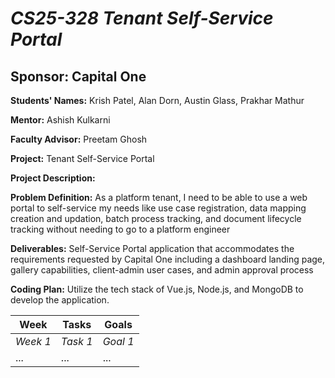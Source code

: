 # *CS25-328 Tenant Self-Service Portal*
## **Sponsor: Capital One**

**Students' Names:** Krish Patel, Alan Dorn, Austin Glass, Prakhar Mathur

**Mentor:** Ashish Kulkarni

**Faculty Advisor:** Preetam Ghosh

**Project:** Tenant Self-Service Portal

**Project Description:**

**Problem Definition:** As a platform tenant, I need to be able to use a web portal to self-service my needs like use case registration, data mapping creation and updation, batch process tracking, and document lifecycle tracking without needing to go to a platform engineer

**Deliverables:** Self-Service Portal application that accommodates the requirements requested by Capital One including a dashboard landing page, gallery capabilities, client-admin user cases, and admin approval process

**Coding Plan:** Utilize the tech stack of Vue.js, Node.js, and MongoDB to develop the application. 

| Week | Tasks | Goals |
|------|-------|-------|
| _Week 1_ | _Task 1_ | _Goal 1_ |
| ... | ... | ... |

